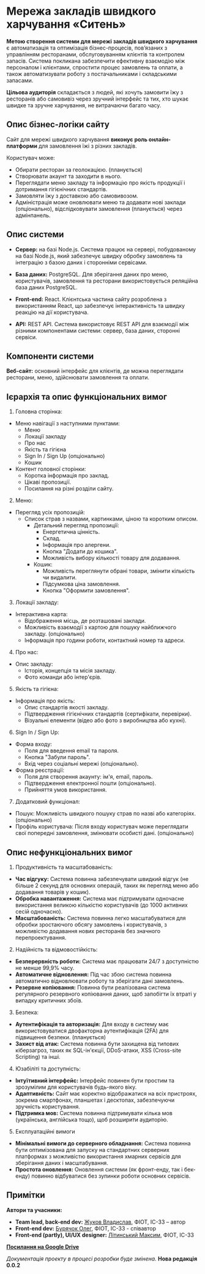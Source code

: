 # Мережа закладів швидкого харчування «Ситень»

**Метою створення системи для мережі закладів швидкого харчування** є автоматизація та оптимізація бізнес-процесів, пов’язаних з управлінням ресторанами, обслуговуванням клієнтів та контролем запасів. Система покликана забезпечити ефективну взаємодію між персоналом і клієнтами, спростити процес замовлень та оплати, а також автоматизувати роботу з постачальниками і складськими запасами.

**Цільова аудиторія** складається з людей, які хочуть замовити їжу з ресторанів або самовивіз через зручний інтерфейс та тих, хто шукає швидке та зручне харчування, не витрачаючи багато часу.

## Опис бізнес-логіки сайту

Сайт для мережі швидкого харчування **виконує роль онлайн-платформи** для замовлення їжі з різних закладів. 

Користувач може: 
  * Обирати ресторан за геолокацією. (планується)
  * Створювати акаунт та заходити в нього.
  * Переглядати меню закладу та інформацію про якість продукції і дотримання гігієнічних стандартів.
  * Замовляти їжу з доставкою або самовивозом.
  * Адміністрація може оновлювати меню та додавати нові заклади (опціонально), відслідковувати замовлення (планується) через адмінпанель.

## Опис системи

* **Сервер:** на базі Node.js.
Система працює на сервері, побудованому на базі Node.js, який забезпечує швидку обробку замовлень та інтеграцію з базою даних і сторонніми сервісами. 

* **База даних:** PostgreSQL.
Для зберігання даних про меню, користувачів, замовлення та ресторани використовується реляційна база даних PostgreSQL. 

* **Front-end:** React. 
Клієнтська частина сайту розроблена з використанням React, що забезпечує інтерактивність та швидку реакцію на дії користувача. 

* **API:** REST API.
Система використовує REST API для взаємодії між різними компонентами системи: сервер, база даних, сторонні сервіси.

## Компоненти системи

**Веб-сайт:** основний інтерфейс для клієнтів, де можна переглядати ресторани, меню, здійснювати замовлення та оплати.

## Ієрархія та опис функціональних вимог

1. Головна сторінка:
  * Меню навігації з наступними пунктами: 
    * Меню 
    * Локації закладу 
    * Про нас 
    * Якість та гігієна 
    * Sign In / Sign Up (опціонально) 
    * Кошик
  * Контент головної сторінки: 
    * Коротка інформація про заклад. 
    * Цікаві пропозиції. 
    * Посилання на різні розділи сайту. 
2. Меню: 
  * Перегляд усіх пропозицій:
    * Список страв з назвами, картинками, ціною та коротким описом. 
      * Детальний перегляд пропозиції: 
        * Енергетична цінність. 
        * Склад. 
        * Інформація про алергени. 
        * Кнопка "Додати до кошика". 
        * Можливість вибору кількості товару для додавання.
      * Кошик: 
        * Можливість переглянути обрані товари, змінити кількість чи видалити. 
        * Підсумкова ціна замовлення. 
        * Кнопка "Оформити замовлення". 
3. Локації закладу: 
  * Інтерактивна карта: 
    * Відображення місць, де розташовані заклади. 
    * Можливість взаємодії з картою для пошуку найближчого закладу. (опціонально)	
    * Інформація про години роботи, контактний номер та адреси. 
4. Про нас: 
  * Опис закладу: 
    * Історія, концепція та місія закладу. 
    * Фото команди або інтер'єрів.
5. Якість та гігієна: 
  * Інформація про якість:
    * Опис стандартів якості закладу. 
    * Підтвердження гігієнічних стандартів (сертифікати, перевірки). 
    * Візуальні елементи (відео або фото з виробництва або кухні). 
6. Sign In / Sign Up: 
  * Форма входу: 
    * Поля для введення email та пароля. 
    * Кнопка "Забули пароль". 
    * Вхід через соціальні мережі (опціонально).
  * Форма реєстрації: 
    * Поля для створення акаунту: ім'я, email, пароль. 
    * Підтвердження електронної пошти (опціонально). 
    * Прийняття умов використання. 
7. Додатковий функціонал: 
  * Пошук: Можливість швидкого пошуку страв по назві або категоріях. (опціонально) 
  * Профіль користувача: Після входу користувач може переглядати свої попередні замовлення, змінювати особисті дані. (опціонально)

## Опис нефункціональних вимог

1. Продуктивність та масштабованість:
  * **Час відгуку:** Система повинна забезпечувати швидкий відгук (не більше 2 секунд для основних операцій, таких як перегляд меню або додавання товарів у кошик).
  * **Обробка навантаження:** Система має підтримувати одночасне використання великою кількістю користувачів (до 1000 активних сесій одночасно).
  * **Масштабованість:** Система повинна легко масштабуватися для обробки зростаючого обсягу замовлень і користувачів, з можливістю додавання нових ресторанів без значного перепроектування.
2. Надійність та відмовостійкість:
  * **Безперервність роботи:** Система має працювати 24/7 з доступністю не менше 99,9% часу.
  * **Автоматичне відновлення:** Під час збою система повинна автоматично відновлювати роботу та зберігати дані замовлень.
  * **Резервне копіювання:** Повинна бути реалізована система регулярного резервного копіювання даних, щоб запобігти їх втраті у випадку критичних збоїв.
3. Безпека:
  * **Аутентифікація та авторизація:** Для входу в систему має використовуватися двофакторна аутентифікація (2FA) для підвищення безпеки. (планується)
  * **Захист від атак:** Система повинна бути захищена від типових кіберзагроз, таких як SQL-ін'єкції, DDoS-атаки, XSS (Cross-site Scripting) та інші.
4. Юзабіліті та доступність:
  * **Інтуїтивний інтерфейс:** Інтерфейс повинен бути простим та зрозумілим для користувачів будь-якого віку.
  * **Адаптивність:** Сайт має коректно відображатися на всіх пристроях, зокрема смартфонах, планшетах і десктопах, забезпечуючи зручність користування.
  * **Підтримка мов:** Система повинна підтримувати кілька мов (українська, англійська тощо), щоб розширити аудиторію.
5. Експлуатаційні вимоги
  * **Мінімальні вимоги до серверного обладнання:** Система повинна бути оптимізована для запуску на стандартних серверних платформах з можливістю використання хмарних сервісів для зберігання даних і масштабування.
  * **Простота оновлення:** Оновлення системи (як фронт-енду, так і бек-енду) повинно відбуватися без зупинки роботи основних сервісів.

## Примітки

**Автори та учасники:**
* **Team lead, back-end dev:** [Жуков Владислав](https://t.me/vladyslavJ), ФІОТ, ІС-33 – автор
* **Front-end dev:** [Бурячок Олег](https://t.me/kowaaalskii), ФІОТ, ІС-33 - співавтор
* **Front-end (partly), UI/UX designer:** [Літинський Максим](https://t.me/LosGalacticos), ФІОТ, ІС-33

**[Посилання на Google Drive](https://drive.google.com/drive/folders/16W4QMyOXsetc0KvugWTdA0tydm_pNs4u?usp=sharing)**

*Документація проекту в процесі розробки буде змінена.* **Нова редакція 0.0.2**